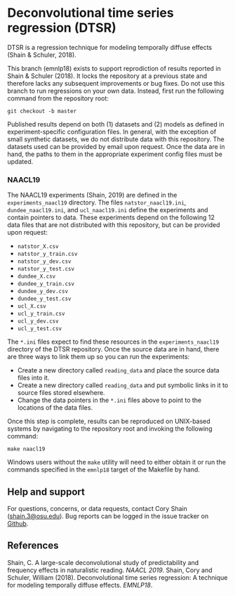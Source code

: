 # Deconvolutional time series regression (DTSR)
DTSR is a regression technique for modeling temporally diffuse effects (Shain & Schuler, 2018).

This branch (emnlp18) exists to support reprodiction of results reported in Shain & Schuler (2018).
It locks the repository at a previous state and therefore lacks any subsequent improvements or bug fixes.
Do not use this branch to run regressions on your own data.
Instead, first run the following command from the repository root:

`git checkout -b master`

Published results depend on both (1) datasets and (2) models as defined in experiment-specific configuration files.
In general, with the exception of small synthetic datasets, we do not distribute data with this repository.
The datasets used can be provided by email upon request.
Once the data are in hand, the paths to them in the appropriate experiment config files must be updated.

### NAACL19
The NAACL19 experiments (Shain, 2019) are defined in the `experiments_naacl19` directory.
The files `natstor_naacl19.ini`, `dundee_naacl19.ini`, and `ucl_naacl19.ini` define the experiments and contain pointers to data.
These experiments depend on the following 12 data files that are not distributed with this repository, but can be provided upon request:

  - `natstor_X.csv`
  - `natstor_y_train.csv`
  - `natstor_y_dev.csv`
  - `natstor_y_test.csv`
  - `dundee_X.csv`
  - `dundee_y_train.csv`
  - `dundee_y_dev.csv`
  - `dundee_y_test.csv`
  - `ucl_X.csv`
  - `ucl_y_train.csv`
  - `ucl_y_dev.csv`
  - `ucl_y_test.csv`
  
The ``*.ini`` files expect to find these resources in the ``experiments_naacl19`` directory of the DTSR repository.
Once the source data are in hand, there are three ways to link them up so you can run the experiments:

  - Create a new directory called ``reading_data`` and place the source data files into it.
  - Create a new directory called ``reading_data`` and put symbolic links in it to source files stored elsewhere.
  - Change the data pointers in the ``*.ini`` files above to point to the locations of the data files.

Once this step is complete, results can be reproduced on UNIX-based systems by navigating to the repository root and invoking the following command:

`make naacl19`

Windows users without the ``make`` utility will need to either obtain it or run the commands specified in the `emnlp18` target of the Makefile by hand.

## Help and support

For questions, concerns, or data requests, contact Cory Shain ([shain.3@osu.edu](shain.3@osu.edu)).
Bug reports can be logged in the issue tracker on [Github](https://github.com/coryshain/dtsr).


## References
Shain, C. A large-scale deconvolutional study of predictability and frequency effects in naturalistic reading. _NAACL 2019_.
Shain, Cory and Schuler, William (2018). Deconvolutional time series regression: A technique for modeling temporally diffuse effects. _EMNLP18_.
